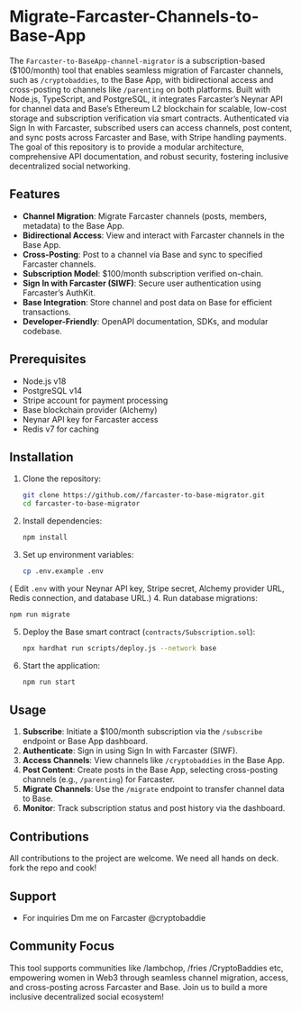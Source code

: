 # Migrate-Farcaster-Channels-to-Base-App
The `Farcaster-to-BaseApp-channel-migrator` is a subscription-based ($100/month) tool that enables seamless migration of Farcaster channels, such as `/cryptobaddies`, to the Base App, with bidirectional access and cross-posting to channels like `/parenting` on both platforms. Built with Node.js, TypeScript, and PostgreSQL, it integrates Farcaster’s Neynar API for channel data and Base’s Ethereum L2 blockchain for scalable, low-cost storage and subscription verification via smart contracts. Authenticated via Sign In with Farcaster, subscribed users can access channels, post content, and sync posts across Farcaster and Base, with Stripe handling payments. The goal of this repository is to provide a modular architecture, comprehensive API documentation, and robust security, fostering inclusive decentralized social networking.

## Features
- **Channel Migration**: Migrate Farcaster channels (posts, members, metadata) to the Base App.
- **Bidirectional Access**: View and interact with Farcaster channels in the Base App.
- **Cross-Posting**: Post to a channel via Base and sync to specified Farcaster channels.
- **Subscription Model**: $100/month subscription verified on-chain.
- **Sign In with Farcaster (SIWF)**: Secure user authentication using Farcaster’s AuthKit.
- **Base Integration**: Store channel and post data on Base for efficient transactions.
- **Developer-Friendly**: OpenAPI documentation, SDKs, and modular codebase.

## Prerequisites
- Node.js v18
- PostgreSQL v14
- Stripe account for payment processing
- Base blockchain provider (Alchemy)
- Neynar API key for Farcaster access
- Redis v7 for caching

## Installation
1. Clone the repository:
   ```bash
   git clone https://github.com//farcaster-to-base-migrator.git
   cd farcaster-to-base-migrator
   ```
2. Install dependencies:
   ```bash
   npm install
   ```
3. Set up environment variables:
   ```bash
   cp .env.example .env
   ```
  ( Edit `.env` with your Neynar API key, Stripe secret, Alchemy provider URL, Redis connection, and database URL.)
4. Run database migrations:
   ```bash
   npm run migrate
   ```
5. Deploy the Base smart contract (`contracts/Subscription.sol`):
   ```bash
   npx hardhat run scripts/deploy.js --network base
   ```
6. Start the application:
   ```bash
   npm run start
   ```

## Usage
1. **Subscribe**: Initiate a $100/month subscription via the `/subscribe` endpoint or Base App dashboard.
2. **Authenticate**: Sign in using Sign In with Farcaster (SIWF).
3. **Access Channels**: View channels like `/cryptobaddies` in the Base App.
4. **Post Content**: Create posts in the Base App, selecting cross-posting channels (e.g., `/parenting`) for Farcaster.
5. **Migrate Channels**: Use the `/migrate` endpoint to transfer channel data to Base.
6. **Monitor**: Track subscription status and post history via the dashboard.

## Contributions 
All contributions to the project are welcome. We need all hands on deck. fork the repo and cook! 

## Support
- For inquiries Dm me on Farcaster @cryptobaddie 

## Community Focus
This tool supports communities like /lambchop, /fries /CryptoBaddies etc, empowering women in Web3 through seamless channel migration, access, and cross-posting across Farcaster and Base. Join us to build a more inclusive decentralized social ecosystem!
